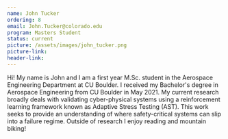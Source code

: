 ```yaml
---
name: John Tucker
ordering: 8
email: John.Tucker@colorado.edu
program: Masters Student
status: current
picture: /assets/images/john_tucker.png
picture-link: 
header-link: 
---
```


Hi! My name is John and I am a first year M.Sc. student in the Aerospace Engineering Department at CU Boulder. I received my Bachelor's degree in Aerospace Engineering from CU Boulder in May 2021. My current research broadly deals with validating cyber-physical systems using a reinforcement learning framework known as Adaptive Stress Testing (AST). This work seeks to provide an understanding of where safety-critical systems can slip into a failure regime. Outside of research I enjoy reading and mountain biking!
